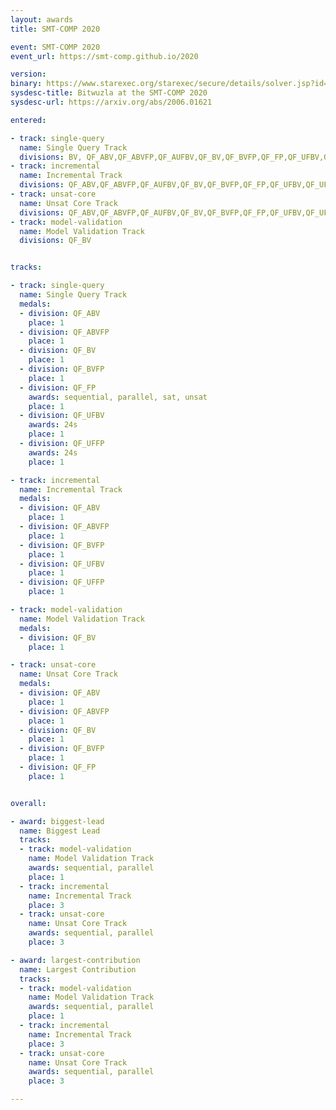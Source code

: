 ```yaml
---
layout: awards
title: SMT-COMP 2020

event: SMT-COMP 2020
event_url: https://smt-comp.github.io/2020

version:
binary: https://www.starexec.org/starexec/secure/details/solver.jsp?id=29091
sysdesc-title: Bitwuzla at the SMT-COMP 2020
sysdesc-url: https://arxiv.org/abs/2006.01621

entered:

- track: single-query
  name: Single Query Track
  divisions: BV, QF_ABV,QF_ABVFP,QF_AUFBV,QF_BV,QF_BVFP,QF_FP,QF_UFBV,QF_UFFP
- track: incremental
  name: Incremental Track
  divisions: QF_ABV,QF_ABVFP,QF_AUFBV,QF_BV,QF_BVFP,QF_FP,QF_UFBV,QF_UFFP
- track: unsat-core
  name: Unsat Core Track
  divisions: QF_ABV,QF_ABVFP,QF_AUFBV,QF_BV,QF_BVFP,QF_FP,QF_UFBV,QF_UFFP
- track: model-validation
  name: Model Validation Track
  divisions: QF_BV


tracks:

- track: single-query
  name: Single Query Track
  medals:
  - division: QF_ABV
    place: 1
  - division: QF_ABVFP
    place: 1
  - division: QF_BV
    place: 1
  - division: QF_BVFP
    place: 1
  - division: QF_FP
    awards: sequential, parallel, sat, unsat 
    place: 1
  - division: QF_UFBV
    awards: 24s
    place: 1
  - division: QF_UFFP
    awards: 24s
    place: 1

- track: incremental
  name: Incremental Track
  medals:
  - division: QF_ABV
    place: 1
  - division: QF_ABVFP
    place: 1
  - division: QF_BVFP
    place: 1
  - division: QF_UFBV
    place: 1
  - division: QF_UFFP
    place: 1

- track: model-validation
  name: Model Validation Track
  medals:
  - division: QF_BV
    place: 1

- track: unsat-core
  name: Unsat Core Track
  medals:
  - division: QF_ABV
    place: 1
  - division: QF_ABVFP
    place: 1
  - division: QF_BV
    place: 1
  - division: QF_BVFP
    place: 1
  - division: QF_FP
    place: 1


overall:

- award: biggest-lead
  name: Biggest Lead
  tracks:
  - track: model-validation
    name: Model Validation Track
    awards: sequential, parallel
    place: 1
  - track: incremental
    name: Incremental Track
    place: 3
  - track: unsat-core
    name: Unsat Core Track
    awards: sequential, parallel
    place: 3

- award: largest-contribution
  name: Largest Contribution
  tracks:
  - track: model-validation
    name: Model Validation Track
    awards: sequential, parallel
    place: 1
  - track: incremental
    name: Incremental Track
    place: 3
  - track: unsat-core
    name: Unsat Core Track
    awards: sequential, parallel
    place: 3

---
```

